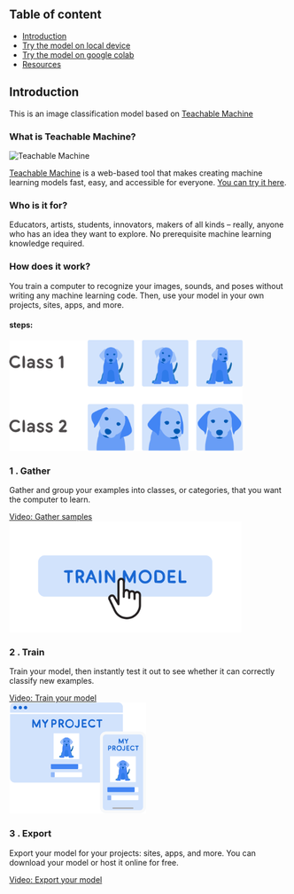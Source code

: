 ## Table of content
* [Introduction](#intro)
* [Try the model on local device](#local_device_instalion)
* [Try the model on google colab](#google_colab)
* [Resources](#ref)


## Introduction
This is an image classification model based on [Teachable Machine](https://teachablemachine.withgoogle.com/)

### What is Teachable Machine?

![Teachable Machine](./readme_images/teachablemachine.gif)

[Teachable Machine](https://teachablemachine.withgoogle.com/) is a web-based tool that makes creating machine learning models fast, easy, and accessible for everyone. [You can try it here](https://teachablemachine.withgoogle.com/).

### Who is it for?
Educators, artists, students, innovators, makers of all kinds – really, anyone who has an idea they want to explore. No prerequisite machine learning knowledge required.

### How does it work?
You train a computer to recognize your images, sounds, and poses without writing any machine learning code. Then, use your model in your own projects, sites, apps, and more.
#### steps:
<div class="block-holder">
  <div class="block">
    <div class="block-img illustration">
      <img height="200px" src="./readme_images/collect.svg" alt="Illustration of example cats">
    </div>
    <div class="block-copy">
      <h3 class="numeral">
        <span class="numeral-no">1</span>
       . Gather
      </h3>
      <p>
        Gather and group your examples into classes, or categories, that you want the computer to learn.
      </p>
      <a class="block-link" href="https://teachablemachine.withgoogle.com/train?action=onboardOpen&id=DFBbSTvtpy4">
        Video: Gather samples
      </a>
    </div>
  </div>
  <div class="block">
    <div class="block-img illustration">
      <img height="200px" src="./readme_images/train.svg" alt="Illustration of button being clicked that reads Train Model">
    </div>
    <div class="block-copy">
      <h3 class="numeral">
         <span class="numeral-no">2</span>
       . Train
      </h3>
      <p>
        Train your model, then instantly test it out to see whether it can correctly classify new examples.
      </p>
      <a class="block-link" href="https://teachablemachine.withgoogle.com/train?action=onboardOpen&id=CO67EQ0ZWgA">
        Video: Train your model
      </a>
    </div>
  </div>
  <div class="block">
    <div class="block-img illustration">
      <img height="200px" class="fullwidth" src="./readme_images/export.svg" alt="alt="Illustration of a desktop and mobile web browser containing a sample teachable machine project">
    </div>
    <div class="block-copy">
      <h3 class="numeral">
         <span class="numeral-no">3</span>
       . Export
      </h3>
      <p>Export your model for your projects: sites, apps, and more. You can download your model or host it online for free.</p>
      <a class="block-link" href="https://teachablemachine.withgoogle.com/train?action=onboardOpen&id=n-zeeRLBgd0">
        Video: Export your model
      </a>
    </div>
  </div>
</div>
